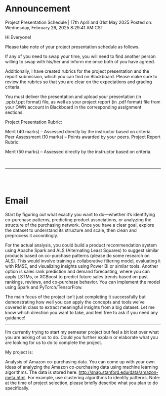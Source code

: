 
# Announcement

Project Presentation Schedule | 17th April and 01st May 2025
Posted on: Wednesday, February 26, 2025 8:29:41 AM CST

Hi Everyone!

Please take note of your project presentation schedule as follows.

If any of you need to swap your time, you will need to find another person willing to swap with his/her and inform me once both of you have agreed.

Additionally, I have created rubrics for the project presentation and the report submission, which you can find on Blackboard. Please make sure to review the rubrics so that you are clear on the expectations and grading criteria.

You must deliver the presentation and upload your presentation (in .pptx/.ppt format) file, as well as your project report (in .pdf format) file from your OWN account in Blackboard in the corresponding assignment sections.

Project Presentation Rubric:

Merit (40 marks) – Assessed directly by the instructor based on criteria.
Peer Assessment (10 marks) – Points awarded by your peers.
Project Report Rubric:

Merit (50 marks) – Assessed directly by the instructor based on criteria.

<br>

---


<br><br>

# Email

Start by figuring out what exactly you want to do—whether it’s identifying co-purchase patterns, predicting product associations, or analyzing the structure of the purchasing network. Once you have a clear goal, explore the dataset to understand its structure and scale, then clean and preprocess it accordingly.

For the actual analysis, you could build a product recommendation system using Apache Spark and ALS (Alternating Least Squares) to suggest similar products based on co-purchase patterns (please do some research on ALS). This would involve training a collaborative filtering model, evaluating it with RMSE, and visualizing insights using Power BI or similar tools. Another option is sales rank prediction and demand forecasting, where you can apply LSTMs, or XGBoost to predict future sales trends based on past rankings, reviews, and co-purchase behavior. You can implement the model using Spark and PyTorch/TensorFlow.

The main focus of the project isn’t just completing it successfully but demonstrating how well you can apply the concepts and tools we’ve covered in class to extract meaningful insights from a big dataset. Let me know which direction you want to take, and feel free to ask if you need any guidance!

---
 
I’m currently trying to start my semester project but feel a bit lost over what you are asking of us to do.  Could you further explain or elaborate what you are looking for us to do to complete the project.

My project is:
                
Analysis of Amazon co-purchasing data. You can come up with your own ideas of analyzing the Amazon co-purchasing data using machine learning algorithms. The data is stored here: http://snap.stanford.edu/data/amazon-meta.html. For example, use clustering algorithms to identify patterns. 
Note: at the time of project selection, please briefly describe what you plan to do specifically.  
 
